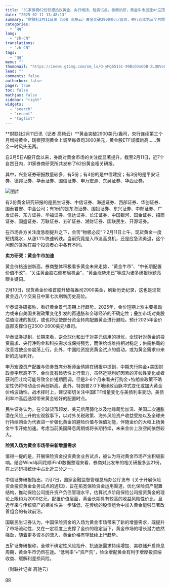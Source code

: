 ```yaml
---
title: "31家券商62份研报热议黄金，央行增持，险资试点，券商热研，黄金牛市加速or见顶？"
date: "2025-02-11 13:48:13"
summary: "财联社2月11日讯（记者 高艳云）黄金突破2900美元/盎司，央行连续第三个月增持黄金，瑞银预测黄金..."
categories:
  - "qq"
lang:
  - "zh-CN"
translations:
  - "zh-CN"
tags:
  - "qq"
menu: ""
thumbnail: "https://inews.gtimg.com/om_ls/O-yMgb51SC-99BsOJxGOB-ZLQUVo0qtiDI3iCgghw5mMMAA_640360/0"
lead: ""
comments: false
authorbox: false
pager: true
toc: false
mathjax: false
sidebar: "right"
widgets:
  - "search"
  - "recent"
  - "taglist"
---
```


**财联社2月11日讯（记者 高艳云）**黄金突破2900美元/盎司，央行连续第三个月增持黄金，瑞银预测黄金上调至每盎司3000美元，黄金股ETF规模新高......黄金一时风头无两。

自2月5日A股开盘以来，券商对黄金市场的关注度显著提升。截至2月11日，近7个自然日内，31家券商研究所共发布了62份黄金相关研报。

其中，兴业证券研报数量较多，有5份；有4份的是中信建投；有3份的是平安证券、德邦证券、华泰证券、国信证券、申万宏源、东吴证券、华西证券。

![图片](https://inews.gtimg.com/om_bt/ORn4aNgroSPEVVuT4oQDLhLpkhsT2SjBLh4RSnU6W4AeIAA/641)

有2份黄金研究研报的是民生证券、中信证券、海通证券、西部证券、华创证券、国泰君安、中金公司；有1份的是东海证券、国投证券、东兴证券、中邮证券、广发证券、东方证券、华福证券、信达证券、长江证券、中国银河、国金证券、招商证券、国盛证券、万联证券、五矿证券、湘财证券、国联民生、开源证券。

在市场各方关注度急剧提升之下，会否“物极必反”？2月11日上午，现货黄金一度短线跳水，从涨1.1%快速转跌。当前究竟是入市追高良机，还是应急流勇退，这个问题的答案在每个投资者心中各有不同。

**卖方研究：黄金牛市加速**

黄金价格迭创新高，券商整体积极看多黄金未来走势，“黄金牛市”、“中长期配置价值不改”、“关注黄金股右侧布局机会”、“黄金涨势未已”等成为诸多研报标题亮眼关键词。

2月10日，现货黄金价格首度升破每盎司2900美金，刷新历史纪录，这也是现货黄金近八个交易日中第七次刷新历史高位。

华泰证券研报称，看好黄金景气周期上行趋势。2025年，金价短期上涨主要推动力或来自美国关税政策变化引发的再通胀和全球经济的不确定性；叠加市场对美股估值泡沫的担忧，或也将促使部分资金转向配置黄金进行避险。预计2025年金价底部支撑位在2500-2600美元/盎司。

华泰证券提到，长期来看，逆全球化和出于对美元信用的担忧，全球针对黄金的投资需求、央行净购金和科技需求或保持强势，而供给或维持相对稳定；供需格局的改善或使金价震荡上行。此外，中国险资投资黄金试点的启动，或为黄金需求带来新的边际利好。

申万宏源资产配置与债券首席分析师金倩婧在研报中提到，中期央行购金+美国财政赤字居高不下，金价具有趋势性上行潜力，虽然近期利好因素的非线性变化或者获利回吐均可能导致金价短期回调，但是3-6个月来看央行购金+特朗普政策不确定性仍将带动金价再创新高。此外，特朗普2.0下地缘政治脉冲式变化或加大黄金价格波动性。战术择时上，建议密切关注中国ETF增量变化与美债利率变动，美债利率冲高后通常带来黄金较好的配置时点。

民生证券认为，在全球货币超发、美元信用弱化以及地缘局势加温、美国二次通胀潜在风险上升的宏观叙事下，以对外关税政策、海外风险资产收益受挫以及全球央行持续购金为代表进一步强化黄金的避险价值与保值功能，伴随金价的大幅上扬黄金牛市开始加速。考虑当前美国降息周期或将长期持续，未来金价上涨空间依然较大。

**险资入场为黄金市场带来新增量需求**

值得一提的是，开展保险资金投资黄金业务试点，被认为将对黄金市场产生积极影响。结合Wind与同花顺iFinD数据整理来看，券商对此发布的相关研报多达21份，在上述研报统计中占比近三分之一。

中信证券研报指出，2月7日，国家金融监督管理总局办公厅发布《关于开展保险资金投资黄金业务试点的通知》，旨在拓宽保险资金运用渠道，优化保险资产配置结构，推动保险公司提升资产负债管理水平，估算试点阶段保险公司投资黄金的理论上限约为2000亿元。配置价值层面，黄金长期具有较高的收益风险性价比，且近年来与传统资产的相关性进一步降低，在传统的股债组合中加入黄金能够显著改善组合的有效前沿。

国联民生证券认为，中国保险资金的入场为黄金市场带来了新的增量需求，既提升了市场流动性，又在一定程度上支撑了金价的稳定当下，黄金市场的增长潜力依然强劲，随着更多资本的流入，黄金价格有望延续上行趋势。

五矿证券研报称，全球不确定性风险抬升、抗通胀需求持续增加、美联储开启降息周期，黄金牛市仍然在途。“低利率”+“资产荒”，险企增配黄金有利于增厚投资端收益、缓解利差损风险。

（财联社记者 高艳云）

[qq](https://new.qq.com/rain/a/20250211A04H5Q00)
